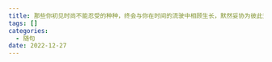 ```yaml
---
title: 那些你初见时尚不能忍受的种种，终会与你在时间的流驶中相顾生长，默然妥协为彼此无法割舍的一部分
tags: []
categories:
  - 随句
date: 2022-12-27
---
```

